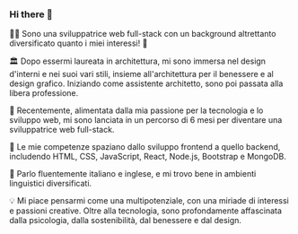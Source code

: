### Hi there 👋

👩‍💻 Sono una sviluppatrice web full-stack con un background altrettanto diversificato quanto i miei interessi! 🎨

🏛️ Dopo essermi laureata in architettura, mi sono immersa nel design d'interni e nei suoi vari stili, insieme all'architettura per il benessere e al design grafico. Iniziando come assistente architetto, sono poi passata alla libera professione.

🚀 Recentemente, alimentata dalla mia passione per la tecnologia e lo sviluppo web, mi sono lanciata in un percorso di 6 mesi per diventare una sviluppatrice web full-stack.

📖 Le mie competenze spaziano dallo sviluppo frontend a quello backend, includendo HTML, CSS, JavaScript, React, Node.js, Bootstrap e MongoDB.

🏴 Parlo fluentemente italiano e inglese, e mi trovo bene in ambienti linguistici diversificati.

💡 Mi piace pensarmi come una multipotenziale, con una miriade di interessi e passioni creative. Oltre alla tecnologia, sono profondamente affascinata dalla psicologia, dalla sostenibilità, dal benessere e dal design.

<!--
**alice-ibba5/alice-ibba5** is a ✨ _special_ ✨ repository because its `README.md` (this file) appears on your GitHub profile.

Here are some ideas to get you started:

- 🔭 I’m currently working on ...
- 🌱 I’m currently learning ...
- 👯 I’m looking to collaborate on ...
- 🤔 I’m looking for help with ...
- 💬 Ask me about ...
- 📫 How to reach me: ...
- 😄 Pronouns: ...
- ⚡ Fun fact: ...
-->
